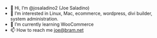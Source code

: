 - 👋 Hi, I’m @josaladino2 (Joe Saladino)
- 👀 I’m interested in Linux, Mac, ecommerce, wordpress, divi builder, system administration.
- 🌱 I’m currently learning WooCommerce
- 📫 How to reach me joe@bram.net

<!---
josaladino2/josaladino2 is a ✨ special ✨ repository because its `README.md` (this file) appears on your GitHub profile.
You can click the Preview link to take a look at your changes.
--->
